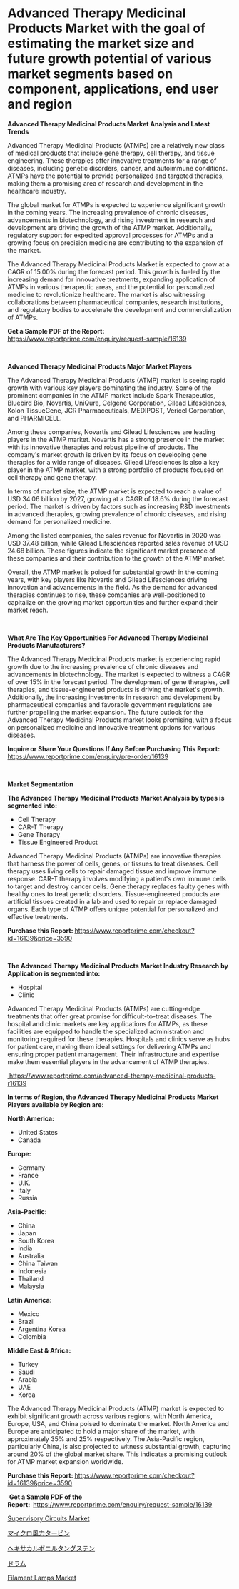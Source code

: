 <p><h1>Advanced Therapy Medicinal Products Market with the goal of estimating the market size and future growth potential of various market segments based on component, applications, end user and region</h1></p><p><strong>Advanced Therapy Medicinal Products Market Analysis and Latest Trends</strong></p>
<p><p>Advanced Therapy Medicinal Products (ATMPs) are a relatively new class of medical products that include gene therapy, cell therapy, and tissue engineering. These therapies offer innovative treatments for a range of diseases, including genetic disorders, cancer, and autoimmune conditions. ATMPs have the potential to provide personalized and targeted therapies, making them a promising area of research and development in the healthcare industry.</p><p>The global market for ATMPs is expected to experience significant growth in the coming years. The increasing prevalence of chronic diseases, advancements in biotechnology, and rising investment in research and development are driving the growth of the ATMP market. Additionally, regulatory support for expedited approval processes for ATMPs and a growing focus on precision medicine are contributing to the expansion of the market.</p><p>The Advanced Therapy Medicinal Products Market is expected to grow at a CAGR of 15.00% during the forecast period. This growth is fueled by the increasing demand for innovative treatments, expanding application of ATMPs in various therapeutic areas, and the potential for personalized medicine to revolutionize healthcare. The market is also witnessing collaborations between pharmaceutical companies, research institutions, and regulatory bodies to accelerate the development and commercialization of ATMPs.</p></p>
<p><strong>Get a Sample PDF of the Report:&nbsp;</strong> <a href="https://www.reportprime.com/enquiry/request-sample/16139">https://www.reportprime.com/enquiry/request-sample/16139</a></p>
<p>&nbsp;</p>
<p><strong>Advanced Therapy Medicinal Products Major Market Players</strong></p>
<p><p>The Advanced Therapy Medicinal Products (ATMP) market is seeing rapid growth with various key players dominating the industry. Some of the prominent companies in the ATMP market include Spark Therapeutics, Bluebird Bio, Novartis, UniQure, Celgene Corporation, Gilead Lifesciences, Kolon TissueGene, JCR Pharmaceuticals, MEDIPOST, Vericel Corporation, and PHARMICELL.</p><p>Among these companies, Novartis and Gilead Lifesciences are leading players in the ATMP market. Novartis has a strong presence in the market with its innovative therapies and robust pipeline of products. The company's market growth is driven by its focus on developing gene therapies for a wide range of diseases. Gilead Lifesciences is also a key player in the ATMP market, with a strong portfolio of products focused on cell therapy and gene therapy.</p><p>In terms of market size, the ATMP market is expected to reach a value of USD 34.06 billion by 2027, growing at a CAGR of 18.6% during the forecast period. The market is driven by factors such as increasing R&D investments in advanced therapies, growing prevalence of chronic diseases, and rising demand for personalized medicine.</p><p>Among the listed companies, the sales revenue for Novartis in 2020 was USD 37.48 billion, while Gilead Lifesciences reported sales revenue of USD 24.68 billion. These figures indicate the significant market presence of these companies and their contribution to the growth of the ATMP market.</p><p>Overall, the ATMP market is poised for substantial growth in the coming years, with key players like Novartis and Gilead Lifesciences driving innovation and advancements in the field. As the demand for advanced therapies continues to rise, these companies are well-positioned to capitalize on the growing market opportunities and further expand their market reach.</p></p>
<p>&nbsp;</p>
<p><strong>What Are The Key Opportunities For Advanced Therapy Medicinal Products Manufacturers?</strong></p>
<p><p>The Advanced Therapy Medicinal Products market is experiencing rapid growth due to the increasing prevalence of chronic diseases and advancements in biotechnology. The market is expected to witness a CAGR of over 15% in the forecast period. The development of gene therapies, cell therapies, and tissue-engineered products is driving the market's growth. Additionally, the increasing investments in research and development by pharmaceutical companies and favorable government regulations are further propelling the market expansion. The future outlook for the Advanced Therapy Medicinal Products market looks promising, with a focus on personalized medicine and innovative treatment options for various diseases.</p></p>
<p><strong>Inquire or Share Your Questions If Any Before Purchasing This Report:</strong> <a href="https://www.reportprime.com/enquiry/pre-order/16139">https://www.reportprime.com/enquiry/pre-order/16139</a></p>
<p>&nbsp;</p>
<p><strong>Market Segmentation</strong></p>
<p><strong>The Advanced Therapy Medicinal Products Market Analysis by types is segmented into:</strong></p>
<p><ul><li>Cell Therapy</li><li>CAR-T Therapy</li><li>Gene Therapy</li><li>Tissue Engineered Product</li></ul></p>
<p><p>Advanced Therapy Medicinal Products (ATMPs) are innovative therapies that harness the power of cells, genes, or tissues to treat diseases. Cell therapy uses living cells to repair damaged tissue and improve immune response. CAR-T therapy involves modifying a patient's own immune cells to target and destroy cancer cells. Gene therapy replaces faulty genes with healthy ones to treat genetic disorders. Tissue-engineered products are artificial tissues created in a lab and used to repair or replace damaged organs. Each type of ATMP offers unique potential for personalized and effective treatments.</p></p>
<p><strong>Purchase this Report:&nbsp;</strong><a href="https://www.reportprime.com/checkout?id=16139&price=3590">https://www.reportprime.com/checkout?id=16139&price=3590</a></p>
<p>&nbsp;</p>
<p><strong>The Advanced Therapy Medicinal Products Market Industry Research by Application is segmented into:</strong></p>
<p><ul><li>Hospital</li><li>Clinic</li></ul></p>
<p><p>Advanced Therapy Medicinal Products (ATMPs) are cutting-edge treatments that offer great promise for difficult-to-treat diseases. The hospital and clinic markets are key applications for ATMPs, as these facilities are equipped to handle the specialized administration and monitoring required for these therapies. Hospitals and clinics serve as hubs for patient care, making them ideal settings for delivering ATMPs and ensuring proper patient management. Their infrastructure and expertise make them essential players in the advancement of ATMP therapies.</p></p>
<p><a href="https://www.reportprime.com/advanced-therapy-medicinal-products-r16139">&nbsp;https://www.reportprime.com/advanced-therapy-medicinal-products-r16139</a></p>
<p><strong>In terms of Region, the Advanced Therapy Medicinal Products Market Players available by Region are:</strong></p>
<p>
    <p> <strong> North America: </strong>
        <ul>
            <li>United States</li>
            <li>Canada</li>
        </ul>
        </p> 
    <p> <strong> Europe: </strong>
        <ul>
            <li>Germany</li>
            <li>France</li>
            <li>U.K.</li>
            <li>Italy</li>
            <li>Russia</li>
        </ul>
        </p> 
    <p> <strong> Asia-Pacific: </strong>
        <ul>
            <li>China</li>
            <li>Japan</li>
            <li>South Korea</li>
            <li>India</li>
            <li>Australia</li>
            <li>China Taiwan</li>
            <li>Indonesia</li>
            <li>Thailand</li>
            <li>Malaysia</li>
        </ul>
        </p> 
    <p> <strong> Latin America: </strong>
        <ul>
            <li>Mexico</li>
            <li>Brazil</li>
            <li>Argentina Korea</li>
            <li>Colombia</li>
        </ul>
        </p> 
    <p> <strong> Middle East & Africa: </strong>
        <ul>
            <li>Turkey</li>
            <li>Saudi</li>
            <li>Arabia</li>
            <li>UAE</li>
            <li>Korea</li>
        </ul>
    </p>
    </p>
<p><p>The Advanced Therapy Medicinal Products (ATMP) market is expected to exhibit significant growth across various regions, with North America, Europe, USA, and China poised to dominate the market. North America and Europe are anticipated to hold a major share of the market, with approximately 35% and 25% respectively. The Asia-Pacific region, particularly China, is also projected to witness substantial growth, capturing around 20% of the global market share. This indicates a promising outlook for ATMP market expansion worldwide.</p></p>
<p><strong>Purchase this Report: </strong><a href="https://www.reportprime.com/checkout?id=16139&price=3590">https://www.reportprime.com/checkout?id=16139&price=3590</a></p>
<p>&nbsp;<strong>Get a Sample PDF of the Report:&nbsp;&nbsp;</strong><a href="https://www.reportprime.com/enquiry/request-sample/16139">https://www.reportprime.com/enquiry/request-sample/16139</a></p>
<p><strong></strong></p>
<p><p><a href="https://www.linkedin.com/pulse/supervisory-circuits-market-share-evolution-growth-trends-oxmmc?trackingId=Znyp%2BRGOSrp2yN8riWBLBg%3D%3D">Supervisory Circuits Market</a></p><p><a href="https://github.com/pepo3k/Market-Research-Report-List-1/blob/main/212855825858.md">マイクロ風力タービン</a></p><p><a href="https://github.com/vhemk0794148/Market-Research-Report-List-1/blob/main/605209225857.md">ヘキサカルボニルタングステン</a></p><p><a href="https://medium.com/@stevencornish04/%E3%83%89%E3%83%A9%E3%83%A0%E5%B8%82%E5%A0%B4%E3%81%AF-%E5%B8%82%E5%A0%B4%E3%82%B7%E3%82%A7%E3%82%A2-%E5%B8%82%E5%A0%B4%E5%8B%95%E5%90%91-%E5%B8%82%E5%A0%B4%E6%88%90%E9%95%B7%E3%81%AB%E9%96%A2%E3%81%99%E3%82%8B%E6%83%85%E5%A0%B1%E3%82%92%E6%8F%90%E4%BE%9B%E3%81%97%E3%81%BE%E3%81%99-c2ea36b725ac">ドラム</a></p><p><a href="https://www.linkedin.com/pulse/filament-lamps-market-size-reveals-best-marketing-channels-global-hnfwe?trackingId=1ECqCeh0qSDFfITrlK7GVA%3D%3D">Filament Lamps Market</a></p></p>